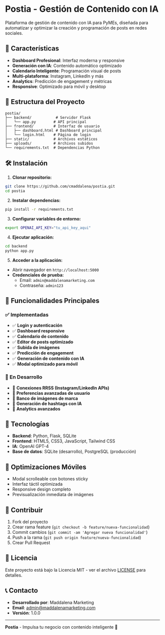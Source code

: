 # Postia - Gestión de Contenido con IA

Plataforma de gestión de contenido con IA para PyMEs, diseñada para automatizar y optimizar la creación y programación de posts en redes sociales.

## 🚀 Características

- **Dashboard Profesional**: Interfaz moderna y responsive
- **Generación con IA**: Contenido automático optimizado
- **Calendario Inteligente**: Programación visual de posts
- **Multi-plataforma**: Instagram, LinkedIn y más
- **Analytics**: Predicción de engagement y métricas
- **Responsive**: Optimizado para móvil y desktop

## 📁 Estructura del Proyecto

```
postia/
├── backend/           # Servidor Flask
│   └── app.py        # API principal
├── frontend/         # Interfaz de usuario
│   ├── dashboard.html # Dashboard principal
│   └── login.html    # Página de login
├── static/           # Archivos estáticos
├── uploads/          # Archivos subidos
└── requirements.txt  # Dependencias Python
```

## 🛠️ Instalación

1. **Clonar repositorio:**
```bash
git clone https://github.com/cmaddalena/postia.git
cd postia
```

2. **Instalar dependencias:**
```bash
pip install -r requirements.txt
```

3. **Configurar variables de entorno:**
```bash
export OPENAI_API_KEY="tu_api_key_aqui"
```

4. **Ejecutar aplicación:**
```bash
cd backend
python app.py
```

5. **Acceder a la aplicación:**
- Abrir navegador en `http://localhost:5000`
- **Credenciales de prueba:**
  - Email: `admin@maddalenamarketing.com`
  - Contraseña: `admin123`

## 🎯 Funcionalidades Principales

### ✅ Implementadas
- ✅ **Login y autenticación**
- ✅ **Dashboard responsive**
- ✅ **Calendario de contenido**
- ✅ **Editor de posts optimizado**
- ✅ **Subida de imágenes**
- ✅ **Predicción de engagement**
- ✅ **Generación de contenido con IA**
- ✅ **Modal optimizado para móvil**

### 🚧 En Desarrollo
- 🚧 **Conexiones RRSS (Instagram/LinkedIn APIs)**
- 🚧 **Preferencias avanzadas de usuario**
- 🚧 **Banco de imágenes de marca**
- 🚧 **Generación de hashtags con IA**
- 🚧 **Analytics avanzados**

## 🔧 Tecnologías

- **Backend**: Python, Flask, SQLite
- **Frontend**: HTML5, CSS3, JavaScript, Tailwind CSS
- **IA**: OpenAI GPT-4
- **Base de datos**: SQLite (desarrollo), PostgreSQL (producción)

## 📱 Optimizaciones Móviles

- Modal scrolleable con botones sticky
- Interfaz táctil optimizada
- Responsive design completo
- Previsualización inmediata de imágenes

## 🤝 Contribuir

1. Fork del proyecto
2. Crear rama feature (`git checkout -b feature/nueva-funcionalidad`)
3. Commit cambios (`git commit -am 'Agregar nueva funcionalidad'`)
4. Push a la rama (`git push origin feature/nueva-funcionalidad`)
5. Crear Pull Request

## 📄 Licencia

Este proyecto está bajo la Licencia MIT - ver el archivo [LICENSE](LICENSE) para detalles.

## 📞 Contacto

- **Desarrollado por**: Maddalena Marketing
- **Email**: admin@maddalenamarketing.com
- **Versión**: 1.0.0

---

**Postia** - Impulsa tu negocio con contenido inteligente 🚀

